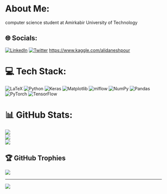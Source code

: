 # About Me:
computer science student at Amirkabir University of Technology


## 🌐 Socials:
[![LinkedIn](https://img.shields.io/badge/LinkedIn-%230077B5.svg?logo=linkedin&logoColor=white)](https://linkedin.com/in/www.linkedin.com/in/ali-daneshpour-97a1a8268) [![Twitter](https://img.shields.io/badge/Twitter-%231DA1F2.svg?logo=Twitter&logoColor=white)](https://twitter.com/https://twitter.com/alidaneshpour) 
https://www.kaggle.com/alidaneshpour

# 💻 Tech Stack:
![LaTeX](https://img.shields.io/badge/latex-%23008080.svg?style=for-the-badge&logo=latex&logoColor=white) ![Python](https://img.shields.io/badge/python-3670A0?style=for-the-badge&logo=python&logoColor=ffdd54) ![Keras](https://img.shields.io/badge/Keras-%23D00000.svg?style=for-the-badge&logo=Keras&logoColor=white) ![Matplotlib](https://img.shields.io/badge/Matplotlib-%23ffffff.svg?style=for-the-badge&logo=Matplotlib&logoColor=black) ![mlflow](https://img.shields.io/badge/mlflow-%23d9ead3.svg?style=for-the-badge&logo=numpy&logoColor=blue) ![NumPy](https://img.shields.io/badge/numpy-%23013243.svg?style=for-the-badge&logo=numpy&logoColor=white) ![Pandas](https://img.shields.io/badge/pandas-%23150458.svg?style=for-the-badge&logo=pandas&logoColor=white) ![PyTorch](https://img.shields.io/badge/PyTorch-%23EE4C2C.svg?style=for-the-badge&logo=PyTorch&logoColor=white) ![TensorFlow](https://img.shields.io/badge/TensorFlow-%23FF6F00.svg?style=for-the-badge&logo=TensorFlow&logoColor=white)
# 📊 GitHub Stats:
![](https://github-readme-stats.vercel.app/api?username=alidaneshpour&theme=dark&hide_border=false&include_all_commits=false&count_private=false)<br/>
![](https://github-readme-streak-stats.herokuapp.com/?user=alidaneshpour&theme=dark&hide_border=false)<br/>
![](https://github-readme-stats.vercel.app/api/top-langs/?username=alidaneshpour&theme=dark&hide_border=false&include_all_commits=false&count_private=false&layout=compact)

## 🏆 GitHub Trophies
![](https://github-profile-trophy.vercel.app/?username=alidaneshpour&theme=radical&no-frame=false&no-bg=true&margin-w=4)

---
[![](https://visitcount.itsvg.in/api?id=alidaneshpour&icon=0&color=0)](https://visitcount.itsvg.in)

<!-- Proudly created with GPRM ( https://gprm.itsvg.in ) -->
